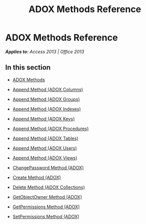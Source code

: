 ﻿---
title: ADOX Methods Reference
TOCTitle: ADOX Methods
ms:assetid: 96f1b2d7-16b2-42ca-90bd-2f73127dc989
ms:mtpsurl: https://msdn.microsoft.com/en-us/library/JJ249672(v=office.15)
ms:contentKeyID: 48546461
ms.date: 09/18/2015
mtps_version: v=office.15
---

# ADOX Methods Reference


_**Applies to:** Access 2013 | Office 2013_

## In this section

  - [ADOX Methods](adox-methods.md)

  - [Append Method (ADOX Columns)](append-method-adox-columns.md)

  - [Append Method (ADOX Groups)](append-method-adox-groups.md)

  - [Append Method (ADOX Indexes)](append-method-adox-indexes.md)

  - [Append Method (ADOX Keys)](append-method-adox-keys.md)

  - [Append Method (ADOX Procedures)](append-method-adox-procedures.md)

  - [Append Method (ADOX Tables)](append-method-adox-tables.md)

  - [Append Method (ADOX Users)](append-method-adox-users.md)

  - [Append Method (ADOX Views)](append-method-adox-views.md)

  - [ChangePassword Method (ADOX)](changepassword-method-adox.md)

  - [Create Method (ADOX)](create-method-adox.md)

  - [Delete Method (ADOX Collections)](delete-method-adox-collections.md)

  - [GetObjectOwner Method (ADOX)](getobjectowner-method-adox.md)

  - [GetPermissions Method (ADOX)](getpermissions-method-adox.md)

  - [SetPermissions Method (ADOX)](setpermissions-method-adox.md)

